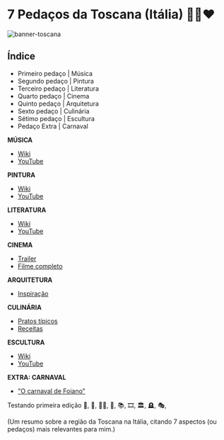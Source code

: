 # 7 Pedaços da Toscana (Itália) :green_heart::white_heart::heart:

![banner-toscana](https://user-images.githubusercontent.com/98847250/169171953-330fad5d-233f-4a2c-8952-125dcafb2c9c.png)

## __Índice__
- Primeiro pedaço  | Música
- Segundo pedaço   | Pintura
- Terceiro pedaço  | Literatura
- Quarto pedaço    | Cinema
- Quinto pedaço    | Arquitetura
- Sexto pedaço     | Culinária
- Sétimo pedaço    | Escultura
- Pedaço Extra     | Carnaval


__MÚSICA__
- [Wiki](shorturl.at/diqF2)
- [YouTube](shorturl.at/dijJ4)

__PINTURA__
- [Wiki](shorturl.at/ioHQX)
- [YouTube](shorturl.at/lyPX4)

__LITERATURA__
- [Wiki](shorturl.at/oFM05)
- [YouTube](shorturl.at/hzJY8)

__CINEMA__
- [Trailer](shorturl.at/lwxQZ)
- [Filme completo](shorturl.at/vOV39)

__ARQUITETURA__
- [Inspiração](shorturl.at/lADHL)

__CULINÁRIA__
- [Pratos típicos](shorturl.at/hnF01)
- [Receitas](shorturl.at/chnsB)

__ESCULTURA__
- [Wiki](shorturl.at/joEMZ)
- [YouTube](shorturl.at/vyKLS)

__EXTRA: CARNAVAL__
- ["O carnaval de Foiano"](shorturl.at/dpyC1)


Testando primeira edição 🍕, 🎵, 👩‍🍳, 🎨, 📚, 🎞️, 🏛️, 🪦, 🎭, 






(Um resumo sobre a região da Toscana na Itália, citando 7 aspectos (ou pedaços) mais relevantes para mim.)